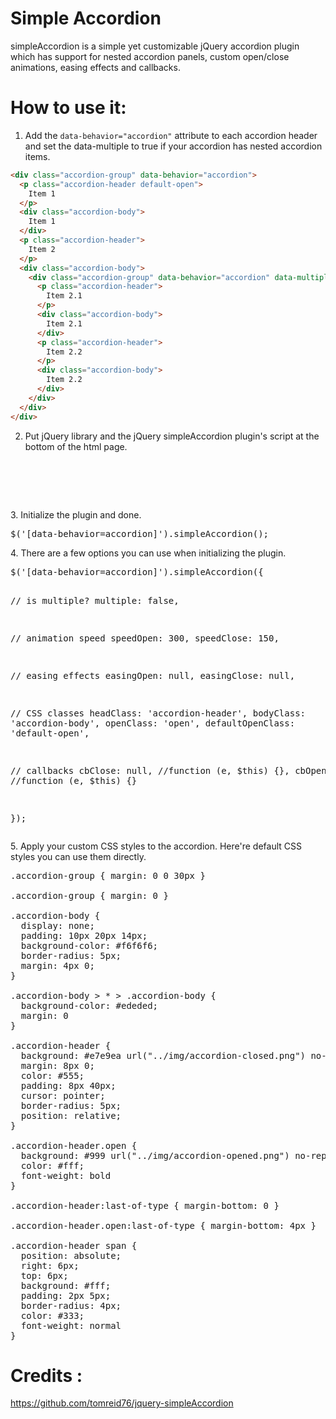 Simple Accordion
===================

simpleAccordion is a simple yet customizable jQuery accordion plugin which has support for nested accordion panels, custom open/close animations, easing effects and callbacks.


How to use it:
=========

1. Add the `data-behavior="accordion"` attribute to each accordion header and set the data-multiple to true if your accordion has nested accordion items.

```html
<div class="accordion-group" data-behavior="accordion">
  <p class="accordion-header default-open">
    Item 1
  </p>
  <div class="accordion-body">
    Item 1
  </div>
  <p class="accordion-header">
    Item 2
  </p>
  <div class="accordion-body">
    <div class="accordion-group" data-behavior="accordion" data-multiple="true">
      <p class="accordion-header">
        Item 2.1
      </p>
      <div class="accordion-body">
        Item 2.1
      </div>
      <p class="accordion-header">
        Item 2.2
      </p>
      <div class="accordion-body">
        Item 2.2
      </div>
    </div>
  </div>
</div>
```

2. Put jQuery library and the jQuery simpleAccordion plugin's script at the bottom of the html page.
<pre>
<script src="js/jquery.min.js"></script>
<script src="js/jquery.simpleaccordion.js"></script>
</pre>
3. Initialize the plugin and done.
<pre>
$('[data-behavior=accordion]').simpleAccordion();
</pre>
4. There are a few options you can use when initializing the plugin.
<pre>
$('[data-behavior=accordion]').simpleAccordion({

  // is multiple?
  multiple: false,

  // animation speed
  speedOpen: 300,
  speedClose: 150,

  // easing effects
  easingOpen: null,
  easingClose: null,

  // CSS classes
  headClass: 'accordion-header',
  bodyClass: 'accordion-body',
  openClass: 'open',
  defaultOpenClass: 'default-open',

  // callbacks
  cbClose: null, //function (e, $this) {},
  cbOpen: null //function (e, $this) {}
  
});
</pre>
5. Apply your custom CSS styles to the accordion. Here're default CSS styles you can use them directly.
<pre>
.accordion-group { margin: 0 0 30px }

.accordion-group { margin: 0 }

.accordion-body {
  display: none;
  padding: 10px 20px 14px;
  background-color: #f6f6f6;
  border-radius: 5px;
  margin: 4px 0;
}

.accordion-body > * > .accordion-body {
  background-color: #ededed;
  margin: 0
}

.accordion-header {
  background: #e7e9ea url("../img/accordion-closed.png") no-repeat 20px center;
  margin: 8px 0;
  color: #555;
  padding: 8px 40px;
  cursor: pointer;
  border-radius: 5px;
  position: relative;
}

.accordion-header.open {
  background: #999 url("../img/accordion-opened.png") no-repeat 19px center;
  color: #fff;
  font-weight: bold
}

.accordion-header:last-of-type { margin-bottom: 0 }

.accordion-header.open:last-of-type { margin-bottom: 4px }

.accordion-header span {
  position: absolute;
  right: 6px;
  top: 6px;
  background: #fff;
  padding: 2px 5px;
  border-radius: 4px;
  color: #333;
  font-weight: normal
}
</pre>

Credits :
=========

https://github.com/tomreid76/jquery-simpleAccordion